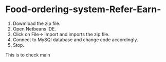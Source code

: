 # Food-ordering-system-Refer-Earn-
1. Dowmload the zip file.
2. Open Netbeans IDE.
3. Click on File-> Import and imports the zip file.
4. Connect to MySQl database and change code accordingly.
5. Stop.

This is to check main